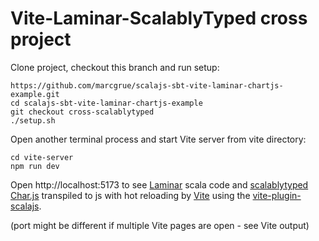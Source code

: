 # Vite-Laminar-ScalablyTyped cross project

Clone project, checkout this branch and run setup:

    https://github.com/marcgrue/scalajs-sbt-vite-laminar-chartjs-example.git
    cd scalajs-sbt-vite-laminar-chartjs-example
    git checkout cross-scalablytyped
    ./setup.sh

Open another terminal process and start Vite server from vite directory:

    cd vite-server
    npm run dev

Open http://localhost:5173 to see [Laminar](https://laminar.dev) scala code and [scalablytyped](https://scalablytyped.org) [Char.js](https://www.chartjs.org) transpiled to js with hot reloading by [Vite](https://vitejs.dev) using the [vite-plugin-scalajs](https://github.com/scala-js/vite-plugin-scalajs).

(port might be different if multiple Vite pages are open - see Vite output)
